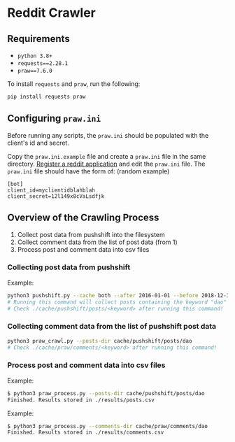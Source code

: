 # Reddit Crawler

## Requirements
* `python 3.8+`
* `requests==2.28.1`
* `praw==7.6.0`

To install `requests` and `praw`, run the following:
```bash
pip install requests praw
```

## Configuring `praw.ini`
Before running any scripts, the `praw.ini` should be populated with the client's id and secret.

Copy the `praw.ini.example` file and create a `praw.ini` file in the same directory.
[Register a reddit application](https://www.integromat.com/en/help/app/reddit) and edit the `praw.ini` file.
The `praw.ini` file should have the form of: (random example)
```plain
[bot]
client_id=myclientidblahblah
client_secret=12l149x8cVaLsdfjk
```

## Overview of the Crawling Process
1. Collect post data from pushshift into the filesystem
2. Collect comment data from the list of post data (from 1)
3. Process post and comment data into csv files

### Collecting post data from pushshift
Example:
```bash
python3 pushshift.py --cache both --after 2016-01-01 --before 2018-12-31 --subreddit ethereum dao
# Running this command will collect posts containing the keyword "dao" from ethereum between the time period 2016-01-01 to 2018-12-31
# Check ./cache/pushshift/posts/<keyword> after running this command!
```

### Collecting comment data from the list of pushshift post data
```bash
python3 praw_crawl.py --posts-dir cache/pushshift/posts/dao
# Check ./cache/praw/comments/<keyword> after running this command!
```

### Process post and comment data into csv files
Example:
```bash
$ python3 praw_process.py --posts-dir cache/pushshift/posts/dao
Finished. Results stored in ./results/posts.csv
```

Example:
```bash
$ python3 praw_process.py --comments-dir cache/praw/comments/dao
Finished. Results stored in ./results/comments.csv
```
